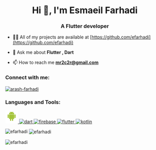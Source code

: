 <h1 align="center">Hi 👋, I'm Esmaeil Farhadi</h1>
<h3 align="center">A Flutter developer</h3>

- 👨‍💻 All of my projects are available at [https://github.com/efarhadi](https://github.com/efarhadi)

- 💬 Ask me about **Flutter , Dart**

- 📫 How to reach me **mr2c2r@gmail.com**

<h3 align="left">Connect with me:</h3>
<p align="left">
<a href="https://linkedin.com/in/arash-farhadi" target="blank"><img align="center" src="https://raw.githubusercontent.com/rahuldkjain/github-profile-readme-generator/master/src/images/icons/Social/linked-in-alt.svg" alt="arash-farhadi" height="30" width="40" /></a>
</p>

<h3 align="left">Languages and Tools:</h3>
<p align="left"> <a href="https://developer.android.com" target="_blank" rel="noreferrer"> <img src="https://raw.githubusercontent.com/devicons/devicon/master/icons/android/android-original-wordmark.svg" alt="android" width="40" height="40"/> </a> <a href="https://dart.dev" target="_blank" rel="noreferrer"> <img src="https://www.vectorlogo.zone/logos/dartlang/dartlang-icon.svg" alt="dart" width="40" height="40"/> </a> <a href="https://firebase.google.com/" target="_blank" rel="noreferrer"> <img src="https://www.vectorlogo.zone/logos/firebase/firebase-icon.svg" alt="firebase" width="40" height="40"/> </a> <a href="https://flutter.dev" target="_blank" rel="noreferrer"> <img src="https://www.vectorlogo.zone/logos/flutterio/flutterio-icon.svg" alt="flutter" width="40" height="40"/> </a> <a href="https://kotlinlang.org" target="_blank" rel="noreferrer"> <img src="https://www.vectorlogo.zone/logos/kotlinlang/kotlinlang-icon.svg" alt="kotlin" width="40" height="40"/> </a> </p>

<p><img align="left" src="https://github-readme-stats.vercel.app/api/top-langs?username=efarhadi&show_icons=true&locale=en&layout=compact" alt="efarhadi" /></p>

<p>&nbsp;<img align="center" src="https://github-readme-stats.vercel.app/api?username=efarhadi&show_icons=true&locale=en" alt="efarhadi" /></p>

<p><img align="center" src="https://github-readme-streak-stats.herokuapp.com/?user=efarhadi&" alt="efarhadi" /></p>
